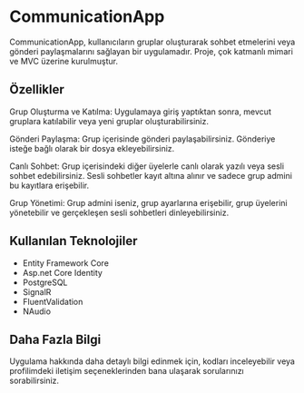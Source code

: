 <h1>CommunicationApp</h1>
<p>CommunicationApp, kullanıcıların gruplar oluşturarak sohbet etmelerini veya gönderi paylaşmalarını sağlayan bir uygulamadır. Proje, çok katmanlı mimari ve MVC üzerine kurulmuştur.</p>

<h2>Özellikler</h2>
<p>Grup Oluşturma ve Katılma: Uygulamaya giriş yaptıktan sonra, mevcut gruplara katılabilir veya yeni gruplar oluşturabilirsiniz.</p>

<p>Gönderi Paylaşma: Grup içerisinde gönderi paylaşabilirsiniz. Gönderiye isteğe bağlı olarak bir dosya ekleyebilirsiniz.</p>

<p>Canlı Sohbet: Grup içerisindeki diğer üyelerle canlı olarak yazılı veya sesli sohbet edebilirsiniz. Sesli sohbetler kayıt altına alınır ve sadece grup admini bu kayıtlara erişebilir.</p>

<p>Grup Yönetimi: Grup admini iseniz, grup ayarlarına erişebilir, grup üyelerini yönetebilir ve gerçekleşen sesli sohbetleri dinleyebilirsiniz.</p>

<h2>Kullanılan Teknolojiler</h2>
<ul>
  <li>Entity Framework Core</li>
  <li>Asp.net Core Identity</li>
  <li>PostgreSQL</li>
  <li>SignalR</li>
  <li>FluentValidation</li>
  <li>NAudio</li>
</ul>

<h2>Daha Fazla Bilgi</h2>
<p>Uygulama hakkında daha detaylı bilgi edinmek için, kodları inceleyebilir veya profilimdeki iletişim seçeneklerinden bana ulaşarak sorularınızı sorabilirsiniz.</p>
